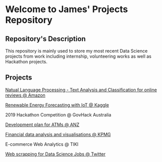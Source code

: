 # Welcome to James' Projects Repository

## Repository's Description
This repository is mainly used to store my most recent Data Science projects from work including internship, volunteering works as well as Hackathon projects.


## Projects
[Natual Language Processing - Text Analysis and Classification for online reviews @ Amazon](https://github.com/jamesxuoi/projects/tree/master/projects/Amazon%20Online%20Reviews%20Analysis%20and%20Classification)

[Renewable Energy Forecasting with IoT  @ Kaggle](https://github.com/jamesxuoi/projects/tree/master/projects/Kaggle/Renewable%20Energy%20Forecasting%20w%20IoT)

2019 Hackathon Competition @ GovHack Australia

[Development plan for ATMs @ ANZ](https://github.com/jamesxuoi/projects/tree/master/projects/ANZ%20development%20plan%20for%20ATMs)

[Financial data analysis and visualisations @ KPMG](https://github.com/jamesxuoi/projects/tree/master/projects/KPMG)

E-commerce Web Analytics @ TIKI

[Web scrapping for Data Science Jobs @ Twitter](https://github.com/jamesxuoi/projects/tree/master/projects/Institute%20of%20Data/Twitter%20Web%20Scapping)
